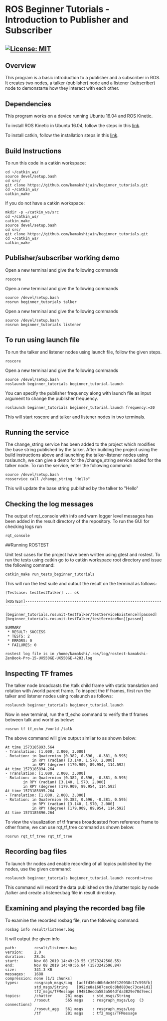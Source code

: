 # ROS Beginner Tutorials - Introduction to Publisher and Subscriber  
[![License: MIT](https://img.shields.io/badge/License-MIT-yellow.svg)](https://opensource.org/licenses/MIT)
---

## Overview

This program is a basic introduction to a publisher and a subscriber in ROS. It creates two nodes, a talker (publisher) node and a listener (subscriber) node to demonstarte how they interact with each other.

## Dependencies
This program works on a device running Ubuntu 16.04 and ROS Kinetic.

To install ROS Kinetic in Ubuntu 16.04, follow the steps in this [link](http://wiki.ros.org/kinetic/Installation/Ubuntu).

To install catkin, follow the installation steps in this [link](http://wiki.ros.org/catkin).

## Build Instructions

To run this code in a catkin workspace:
```
cd ~/catkin_ws/
source devel/setup.bash
cd src/
git clone https://github.com/kamakshijain/beginner_tutorials.git
cd ~/catkin_ws/
catkin_make
```
If you do not have a catkin workspace:
```
mkdir -p ~/catkin_ws/src
cd ~/catkin_ws/
catkin_make
source devel/setup.bash
cd src/
git clone https://github.com/kamakshijain/beginner_tutorials.git
cd ~/catkin_ws/
catkin_make
```

## Publisher/subscriber working demo

Open a new terminal and give the following commands
```
roscore
```

Open a new terminal and give the following commands
```
source /devel/setup.bash
rosrun beginner_tutorials talker
```

Open a new terminal and give the following commands
```
source /devel/setup.bash
rosrun beginner_tutorials listener
```
## To run using launch file

To run the talker and listener nodes using launch file, follow the given steps.
```
roscore
```

Open a new terminal and give the following commands
```
source /devel/setup.bash
roslaunch beginner_tutorials beginner_tutorial.launch
```
You can specify the publisher frequency along with launch file as input argument to change the publisher frequency.
```
roslaunch beginner_tutorials beginner_tutorial.launch frequency:=20
```
This will start roscore and talker and listener nodes in two terminals. 

## Running the service

The change_string service has been added to the project which modifies the base string published by the talker.
After building the project using the build instructions above and launching the talker-listener nodes using roslaunch, we can give a demo for the /change_string service added for the talker node. To run the service, enter the following command:

```
source /devel/setup.bash
rosservice call /change_string "Hello"
```
This will update the base string published by the talker to "Hello"

## Checking the log messages
The output of rqt_console with info and warn logger level messages has been added in the result directory of the repository. To run the GUI for checking logs run
```
rqt_console
```

##Running ROSTEST

Unit test cases for the project have been written using gtest and rostest. To run the tests using catkin go to to catkin workspace root directory and issue the following command:
```
catkin_make run_tests_beginner_tutorials
```

This will run the test suite and outout the result on the terminal as follows:
```
[Testcase: testtestTalker] ... ok

[ROSTEST]-----------------------------------------------------------------------

[beginner_tutorials.rosunit-testTalker/testServiceExistence][passed]
[beginner_tutorials.rosunit-testTalker/testServiceRun][passed]

SUMMARY
 * RESULT: SUCCESS
 * TESTS: 2
 * ERRORS: 0
 * FAILURES: 0

rostest log file is in /home/kamakshi/.ros/log/rostest-kamakshi-ZenBook-Pro-15-UX550GE-UX550GE-4283.log

```


## Inspecting TF frames
The talker node broadcasts the /talk child frame with static translation and rotation with /world parent frame. To inspect the tf frames, first run the talker and listener nodes using roslaunch as follows:
```
roslaunch beginner_tutorials beginner_tutorial.launch
```
Now in new terminal, run the tf_echo command to verify the tf frames between talk and world as below:
```
rosrun tf tf_echo /world /talk
```
The above command will give output similar to as shown below:
```
At time 1573185893.564
- Translation: [1.000, 2.000, 3.000]
- Rotation: in Quaternion [0.382, 0.596, -0.381, 0.595]
            in RPY (radian) [3.140, 1.570, 2.000]
            in RPY (degree) [179.909, 89.954, 114.592]
At time 1573185894.264
- Translation: [1.000, 2.000, 3.000]
- Rotation: in Quaternion [0.382, 0.596, -0.381, 0.595]
	    in RPY (radian) [3.140, 1.570, 2.000]
	    in RPY (degree) [179.909, 89.954, 114.592]
At time 1573185895.264
- Translation: [1.000, 2.000, 3.000]
- Rotation: in Quaternion [0.382, 0.596, -0.381, 0.595]
            in RPY (radian) [3.140, 1.570, 2.000]
            in RPY (degree) [179.909, 89.954, 114.592]
At time 1573185896.264
```

To view the visualization of tf frames broadcasted from reference frame to other frame, we can use rqt_tf_tree command as shown below:
```
rosrun rqt_tf_tree rqt_tf_tree
```

## Recording bag files
To launch thr nodes and enable recording of all topics published by the nodes, use the given command:
```
roslaunch beginner_tutorials beginner_tutorial.launch record:=true
```
This command will record the data published on the /chatter topic by node /talker and create a listener.bag file in result directory.

## Examining and playing the recorded bag file
To examine the recorded rosbag file, run the following command:
```
rosbag info result/listener.bag
```

It will output the given info
```
path:        result/listener.bag
version:     2.0
duration:    28.3s
start:       Nov 08 2019 14:49:28.55 (1573242568.55)
end:         Nov 08 2019 14:49:56.84 (1573242596.84)
size:        341.3 KB
messages:    1688
compression: none [1/1 chunks]
types:       rosgraph_msgs/Log  [acffd30cd6b6de30f120938c17c593fb]
             std_msgs/String    [992ce8a1687cec8c8bd883ec73ca41d1]
             tf2_msgs/TFMessage [94810edda583a504dfda3829e70d7eec]
topics:      /chatter      281 msgs    : std_msgs/String
             /rosout       565 msgs    : rosgraph_msgs/Log  (3 connections)
             /rosout_agg   561 msgs    : rosgraph_msgs/Log 
             /tf           281 msgs    : tf2_msgs/TFMessage
```




